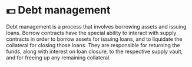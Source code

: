 # 💵 Debt management

Debt management is a process that involves borrowing assets and issuing loans. Borrow contracts have the special ability to interact with supply contracts in order to borrow assets for issuing loans, and to liquidate the collateral for closing those loans. They are responsible for returning the funds, along with interest on loan closure, to the respective supply vault, and for freeing up any remaining collateral.
